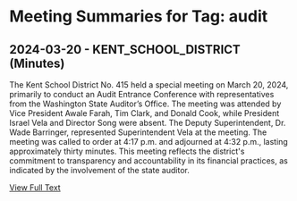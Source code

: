 # Meeting Summaries for Tag: audit

## 2024-03-20 - KENT_SCHOOL_DISTRICT (Minutes)

The Kent School District No. 415 held a special meeting on March 20, 2024, primarily to conduct an Audit Entrance Conference with representatives from the Washington State Auditor’s Office. The meeting was attended by Vice President Awale Farah, Tim Clark, and Donald Cook, while President Israel Vela and Director Song were absent. The Deputy Superintendent, Dr. Wade Barringer, represented Superintendent Vela at the meeting. The meeting was called to order at 4:17 p.m. and adjourned at 4:32 p.m., lasting approximately thirty minutes. This meeting reflects the district's commitment to transparency and accountability in its financial practices, as indicated by the involvement of the state auditor.

[View Full Text](https://raw.githubusercontent.com/VoronoiPerspectives/WashingtonStateSchoolBoardExplorer/refs/heads/main/data/countries/usa/states/wa/counties/king/school_boards/kent_school_district/2024/processed/2024-03-20-boardspecialmeetingsaoentranceconference-minutes.txt)

